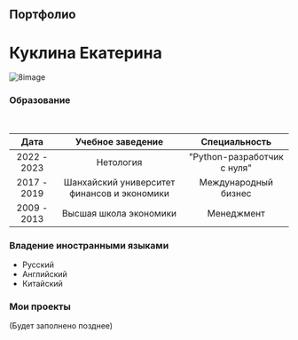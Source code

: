 ## Портфолио
# Куклина Екатерина
![8image](https://user-images.githubusercontent.com/113793233/191590835-4acb09a2-402e-4d30-bcba-8ea759c7291d.jpg)

### Образование
<br />

 Дата | Учебное заведение | Специальность |
:-----:|:--------:|:-----:|
 2022 - 2023 | Нетология | "Python-разработчик с нуля"|
 2017 - 2019 | Шанхайский университет финансов и экономики | Международный бизнес |
 2009 - 2013 | Высшая школа экономики | Менеджмент |

### Владение иностранными языками
* Русский
* Английский
* Китайский

### Мои проекты
(Будет заполнено позднее)
